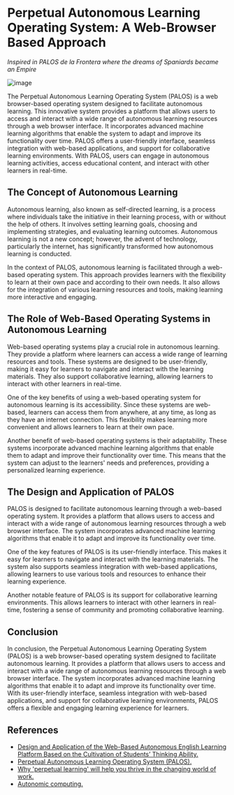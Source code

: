 # Perpetual Autonomous Learning Operating System: A Web-Browser Based Approach 
*Inspired in PALOS de la Frontera where the dreams of Spaniards became an Empire*

![image](https://github.com/notvicent3/PALOS/assets/132854638/56b584e5-5821-4177-9dc3-3870f73fc6de)

The Perpetual Autonomous Learning Operating System (PALOS) is a web browser-based operating system designed to facilitate autonomous learning. This innovative system provides a platform that allows users to access and interact with a wide range of autonomous learning resources through a web browser interface. It incorporates advanced machine learning algorithms that enable the system to adapt and improve its functionality over time. PALOS offers a user-friendly interface, seamless integration with web-based applications, and support for collaborative learning environments. With PALOS, users can engage in autonomous learning activities, access educational content, and interact with other learners in real-time.

## The Concept of Autonomous Learning 

Autonomous learning, also known as self-directed learning, is a process where individuals take the initiative in their learning process, with or without the help of others. It involves setting learning goals, choosing and implementing strategies, and evaluating learning outcomes. Autonomous learning is not a new concept; however, the advent of technology, particularly the internet, has significantly transformed how autonomous learning is conducted.

In the context of PALOS, autonomous learning is facilitated through a web-based operating system. This approach provides learners with the flexibility to learn at their own pace and according to their own needs. It also allows for the integration of various learning resources and tools, making learning more interactive and engaging.

## The Role of Web-Based Operating Systems in Autonomous Learning 

Web-based operating systems play a crucial role in autonomous learning. They provide a platform where learners can access a wide range of learning resources and tools. These systems are designed to be user-friendly, making it easy for learners to navigate and interact with the learning materials. They also support collaborative learning, allowing learners to interact with other learners in real-time.

One of the key benefits of using a web-based operating system for autonomous learning is its accessibility. Since these systems are web-based, learners can access them from anywhere, at any time, as long as they have an internet connection. This flexibility makes learning more convenient and allows learners to learn at their own pace.

Another benefit of web-based operating systems is their adaptability. These systems incorporate advanced machine learning algorithms that enable them to adapt and improve their functionality over time. This means that the system can adjust to the learners' needs and preferences, providing a personalized learning experience.

## The Design and Application of PALOS 

PALOS is designed to facilitate autonomous learning through a web-based operating system. It provides a platform that allows users to access and interact with a wide range of autonomous learning resources through a web browser interface. The system incorporates advanced machine learning algorithms that enable it to adapt and improve its functionality over time.

One of the key features of PALOS is its user-friendly interface. This makes it easy for learners to navigate and interact with the learning materials. The system also supports seamless integration with web-based applications, allowing learners to use various tools and resources to enhance their learning experience.

Another notable feature of PALOS is its support for collaborative learning environments. This allows learners to interact with other learners in real-time, fostering a sense of community and promoting collaborative learning.

## Conclusion 

In conclusion, the Perpetual Autonomous Learning Operating System (PALOS) is a web browser-based operating system designed to facilitate autonomous learning. It provides a platform that allows users to access and interact with a wide range of autonomous learning resources through a web browser interface. The system incorporates advanced machine learning algorithms that enable it to adapt and improve its functionality over time. With its user-friendly interface, seamless integration with web-based applications, and support for collaborative learning environments, PALOS offers a flexible and engaging learning experience for learners.

## References 

- [Design and Application of the Web-Based Autonomous English Learning Platform Based on the Cultivation of Students’ Thinking Ability.](https://link.springer.com/chapter/10.1007/978-981-15-3250-4_188)  
- [Perpetual Autonomous Learning Operating System (PALOS).](https://ieeexplore.ieee.org/document/1503138/) 
- [Why 'perpetual learning' will help you thrive in the changing world of work.](https://www.weforum.org/agenda/2019/03/continuous-learning-changing-world-work/) 
- [Autonomic computing.](https://en.wikipedia.org/wiki/Autonomic_computing) 
